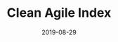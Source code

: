 ---
title: "Clean Agile Index"
excerpt: ""
coverImage: "/blog/assets/hello-world/cover.jpg"
date: "2019-08-29"
ogImage:
  url: "/blog/assets/hello-world/cover.jpg"
---